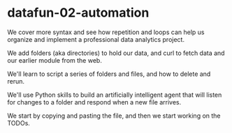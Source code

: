 # datafun-02-automation

We cover more syntax and see how repetition and loops can help us organize and implement a professional data analytics project. 

We add folders (aka directories) to hold our data, and curl to fetch data and our earlier module from the web. 

We'll learn to script a series of folders and files, and how to delete and rerun.  

We'll use Python skills to build an artificially intelligent agent that will listen for changes to a folder and respond when a new file arrives. 


We start by copying and pasting the file, and then we start working on the TODOs. 